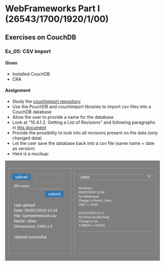 # WebFrameworks Part I (26543/1700/1920/1/00)

## Exercises on CouchDB

### Ex_05: CSV Import

#### Given

- Installed CouchDB
- CRA

#### Assignment

- Study the [couchimport repository](https://github.com/glynnbird/couchimport)
- Use the PouchDB and couchimport libraries to import csv files into a CouchDB database
- Allow the user to provide a name for the database
- Look at "10.4.1.2. Getting a List of Revisions" and following paragraphs in [this document](https://docs.couchdb.org/en/2.2.0/api/document/common.html)
- Provide the possibility to look into all revisions present on the data (only changed data)
- Let the user save the database back into a csv file (same name + date as version)
- Here is a mockup:

![Mockup](Media/Ex_05_Mockup.png)
